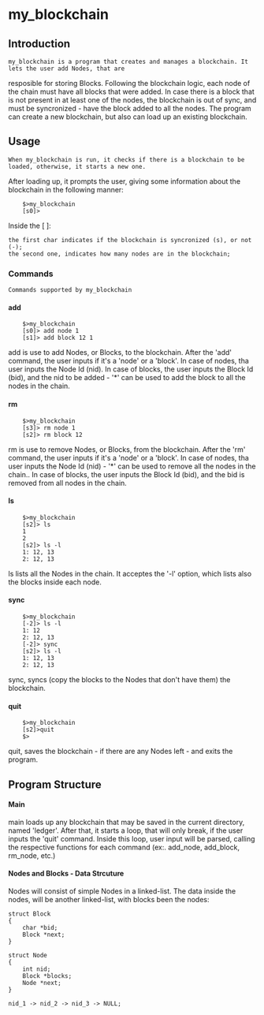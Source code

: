 # my_blockchain

## Introduction ##
    
    my_blockchain is a program that creates and manages a blockchain. It lets the user add Nodes, that are
resposible for storing Blocks. Following the blockchain logic, each node of the chain must have all blocks
that were added. In case there is a block that is not present in at least one of the nodes, the blockchain is 
out of sync, and must be syncronized - have the block added to all the nodes. 
    The program can create a new blockchain, but also can load up an existing blockchain.

## Usage ##
    
    When my_blockchain is run, it checks if there is a blockchain to be loaded, otherwise, it starts a new one.
After loading up, it prompts the user, giving some information about the blockchain in the following manner:

```
    $>my_blockchain
    [s0]> 
```
Inside the [ ]:
    
    the first char indicates if the blockchain is syncronized (s), or not (-);
    the second one, indicates how many nodes are in the blockchain;

### Commands ###
    
    Commands supported by my_blockchain

#### add ####
```
    $>my_blockchain
    [s0]> add node 1
    [s1]> add block 12 1 
```
add is use to add Nodes, or Blocks, to the blockchain. After the 'add' command, the user inputs if it's a
'node' or a 'block'. In case of nodes, tha user inputs the Node Id (nid). In case of blocks, the user inputs the
Block Id (bid), and the nid to be added - '*' can be used to add the block to all the nodes in the chain.

#### rm ####
```
    $>my_blockchain
    [s3]> rm node 1
    [s2]> rm block 12 
```
rm is use to remove Nodes, or Blocks, from the blockchain. After the 'rm' command, the user inputs if it's a
'node' or a 'block'. In case of nodes, tha user inputs the Node Id (nid) - '*' can be used to remove all the nodes
in the chain.. In case of blocks, the user inputs the Block Id (bid), and the bid is removed from all nodes in the chain.

#### ls ####
```
    $>my_blockchain
    [s2]> ls
    1
    2
    [s2]> ls -l
    1: 12, 13
    2: 12, 13 
```
ls lists all the Nodes in the chain. It acceptes the '-l' option, which lists also the blocks inside each node.

#### sync ####
```
    $>my_blockchain
    [-2]> ls -l
    1: 12
    2: 12, 13
    [-2]> sync
    [s2]> ls -l
    1: 12, 13
    2: 12, 13
```
sync, syncs (copy the blocks to the Nodes that don't have them) the blockchain.

#### quit ####
```
    $>my_blockchain
    [s2]>quit
    $>
```
quit, saves the blockchain - if there are any Nodes left - and exits the program.

## Program Structure ##

#### Main #####
 main loads up any blockchain that may be saved in the current directory, named 'ledger'. After that,
 it starts a loop, that will only break, if the user inputs the 'quit' command. Inside this loop,
 user input will be parsed, calling the respective functions for each command (ex:. add_node, add_block, rm_node, etc.)

#### Nodes and Blocks - Data Strcuture ####
Nodes will consist of simple Nodes in a linked-list. The data inside the nodes, will be another linked-list,
with blocks been the nodes:

```
struct Block
{
    char *bid;
    Block *next;
}

struct Node 
{
    int nid;
    Block *blocks;
    Node *next;
}

nid_1 -> nid_2 -> nid_3 -> NULL;

```



